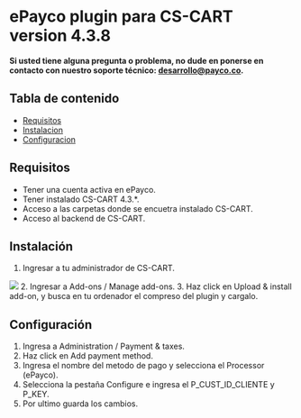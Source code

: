 # ePayco plugin para CS-CART version 4.3.8

**Si usted tiene alguna pregunta o problema, no dude en ponerse en contacto con nuestro soporte técnico: desarrollo@payco.co.**

## Tabla de contenido

* [Requisitos](#requisitos)
* [Instalacion](#instalación)
* [Configuracion](#configuración)

## Requisitos

* Tener una cuenta activa en ePayco.
* Tener instalado CS-CART 4.3.*.
* Acceso a las carpetas donde se encuetra instalado CS-CART.
* Acceso al backend de CS-CART.

## Instalación

1. Ingresar a tu administrador de CS-CART.
<img src="https://369969691f476073508a-60bf0867add971908d4f26a64519c2aa.ssl.cf5.rackcdn.com/btns/epayco/boton_de_cobro_epayco.png">
2. Ingresar a Add-ons / Manage add-ons.
3. Haz click en Upload & install add-on, y busca en tu ordenador el compreso del plugin y cargalo.

## Configuración

1. Ingresa a Administration / Payment & taxes.
2. Haz click en Add payment method.
3. Ingresa el nombre del metodo de pago y selecciona el Processor (ePayco).
4. Selecciona la pestaña Configure e ingresa el P_CUST_ID_CLIENTE y P_KEY.
5. Por ultimo guarda los cambios.

